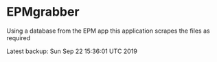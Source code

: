 # EPMgrabber
Using a database from the EPM app this application scrapes the files as required


Latest backup: Sun Sep 22 15:36:01 UTC 2019
